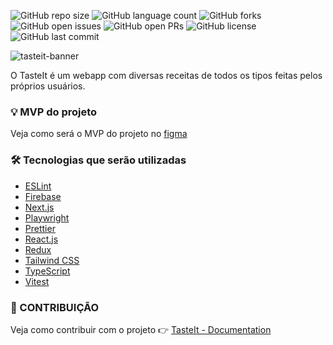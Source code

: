 ![GitHub repo size](https://img.shields.io/github/repo-size/Luizboaventura1/TasteIt?style=for-the-badge)
![GitHub language count](https://img.shields.io/github/languages/count/Luizboaventura1/TasteIt?style=for-the-badge)
![GitHub forks](https://img.shields.io/github/forks/Luizboaventura1/TasteIt?style=for-the-badge)
![GitHub open issues](https://img.shields.io/github/issues-raw/Luizboaventura1/TasteIt?style=for-the-badge)
![GitHub open PRs](https://img.shields.io/github/issues-pr-raw/Luizboaventura1/TasteIt?style=for-the-badge)
![GitHub license](https://img.shields.io/github/license/Luizboaventura1/TasteIt?style=for-the-badge)
![GitHub last commit](https://img.shields.io/github/last-commit/Luizboaventura1/TasteIt?style=for-the-badge)

![tasteit-banner](https://github.com/user-attachments/assets/635abd51-b948-4ef6-bf1b-4deba5a11688)

 O TasteIt é um webapp com diversas receitas de todos os tipos feitas pelos próprios usuários.

### 💡 MVP do projeto
Veja como será o MVP do projeto no [figma](https://www.figma.com/design/6C40AEQbf4gYmFFmu2N7wz/TasteIt?node-id=0-1&t=qqjEPqz6XNi9If0F-1)

### 🛠️ Tecnologias que serão utilizadas

* [ESLint](https://eslint.org/)
* [Firebase](https://firebase.google.com/)
* [Next.js](https://nextjs.org/)
* [Playwright](https://playwright.dev/)
* [Prettier](https://prettier.io/)
* [React.js](https://react.dev/)
* [Redux](https://redux.js.org/)
* [Tailwind CSS](https://tailwindcss.com/)
* [TypeScript](https://www.typescriptlang.org/)
* [Vitest](https://vitest.dev/)

### 🤝 CONTRIBUIÇÃO
Veja como contribuir com o projeto 👉 [TasteIt - Documentation](https://github.com/Luizboaventura1/TasteIt/wiki/Overview)

